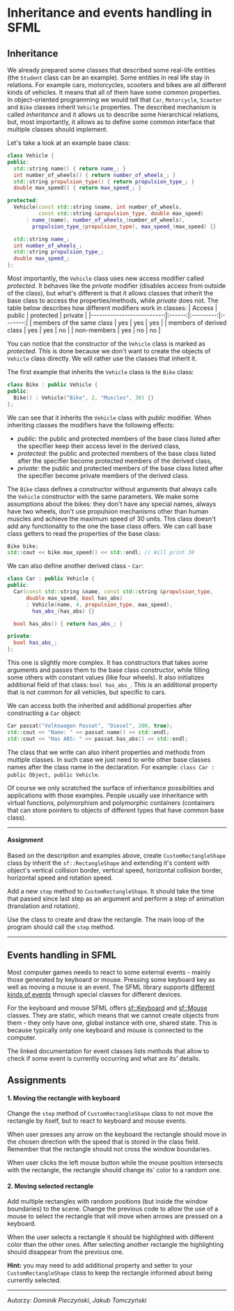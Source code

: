 Inheritance and events handling in SFML
=======================================

Inheritance
-----------
We already prepared some classes that described some real-life entities (the `Student` class can be an example). Some entities in real life stay in relations. For example cars, motorcycles, scooters and bikes are all different kinds of vehicles. It means that all of them have some common properties. In object-oriented programming we would tell that  `Car`, `Motorcycle`, `Scooter` and `Bike` classes inherit `Vehicle` properties. The described mechanism is called *inheritance* and it allows us to describe some hierarchical relations, but, most importantly, it allows as to define some common interface that multiple classes should implement.

Let's take a look at an example base class:
```cpp
class Vehicle {
public:
  std::string name() { return name_; }
  int number_of_wheels() { return number_of_wheels_; }
  std::string propulsion_type() { return propulsion_type_; }
  double max_speed() { return max_speed_; }

protected:
  Vehicle(const std::string &name, int number_of_wheels,
          const std::string &propulsion_type, double max_speed)
      : name_(name), number_of_wheels_(number_of_wheels),
        propulsion_type_(propulsion_type), max_speed_(max_speed) {}

  std::string name_;
  int number_of_wheels_;
  std::string propulsion_type_;
  double max_speed_;
};
```
Most importantly, the `Vehicle` class uses new access modifier called *protected*. It behaves like the *private* modifier (disables access from outside of the class), but what's different is that it allows classes that inherit the base class to access the properties/methods, while *private* does not. The table below describes how different modifiers work in classes:
|                    Access | public | protected | private |
|--------------------------:|:------:|:---------:|:-------:|
| members of the same class |   yes  |    yes    |   yes   |
|  members of derived class |   yes  |    yes    |    no   |
|               non-members |   yes  |     no    |    no   |

You can notice that the constructor of the `Vehicle` class is marked as *protected*. This is done because we don't want to create the objects of `Vehicle` class directly. We will rather use the classes that inherit it.

The first example that inherits the `Vehicle` class is the `Bike` class:
```cpp
class Bike : public Vehicle {
public:
  Bike() : Vehicle("Bike", 2, "Muscles", 30) {}
};
```
We can see that it inherits the `Vehicle` class with *public* modifier. When inheriting classes the modifiers have the following effects:
* *public*: the public and protected members of the base class listed after the specifier keep their access level in the derived class,
* *protected*: the public and protected members of the base class listed after the specifier become protected members of the derived class,
* *private*: the public and protected members of the base class listed after the specifier become private members of the derived class.

The `Bike` class defines a constructor without arguments that always calls the `Vehicle` constructor with the same parameters. We make some assumptions about the bikes: they don't have any special names, always have two wheels, don't use propulsion mechanisms other than human muscles and achieve the maximum speed of 30 units. This class doesn't add any functionality to the one the base class offers. We can call base class getters to read the properties of the base class:
```cpp
Bike bike;
std::cout << bike.max_speed() << std::endl; // Will print 30
```

We can also define another derived class - `Car`:
```cpp
class Car : public Vehicle {
public:
  Car(const std::string &name, const std::string &propulsion_type,
      double max_speed, bool has_abs)
      : Vehicle(name, 4, propulsion_type, max_speed),
        has_abs_(has_abs) {}

  bool has_abs() { return has_abs_; }

private:
  bool has_abs_;
};
```
This one is slightly more complex. It has constructors that takes some arguments and passes them to the base class constructor, while filling some others with constant values (like four wheels). It also initializes additional field of that class: `bool has_abs_`. This is an additional property that is not common for all vehicles, but specific to cars.

We can access both the inherited and additional properties after constructing a `Car` object:
```cpp
Car passat("Volkswagen Passat", "Diesel", 200, true);
std::cout << "Name: " << passat.name() << std::endl;
std::cout << "Has ABS: " << passat.has_abs() << std::endl;
```

The class that we write can also inherit properties and methods from multiple classes. In such case we just need to write other base classes names after the class name in the declaration. For example: `class Car : public Object, public Vehicle`.

Of course we only scratched the surface of inheritance possibilities and applications with those examples. People usually use inheritance with virtual functions, polymorphism and polymorphic containers (containers that can store pointers to objects of different types that have common base class).

---
#### Assignment
Based on the description and examples above, create `CustomRectangleShape` class by inherit the `sf::RectangleShape` and extending it's content with object's vertical collision border, vertical speed, horizontal collision border, horizontal speed and rotation speed.

Add a new `step` method to `CustomRectangleShape`. It should take the time that passed since last step as an argument and perform a step of animation (translation and rotation).

Use the class to create and draw the rectangle. The main loop of the program should call the `step` method.

---

Events handling in SFML
-----------------------
Most computer games needs to react to some external events - mainly those generated by keyboard or mouse. Pressing some keyboard key as well as moving a mouse is an event. The SFML library supports [different kinds of events](https://www.sfml-dev.org/documentation/2.5.1/classsf_1_1Event.php) through special classes for different devices.

For the keyboard and mouse SFML offers [sf::Keyboard](https://www.sfml-dev.org/documentation/2.5.1/classsf_1_1Keyboard.php) and [sf::Mouse](https://www.sfml-dev.org/documentation/2.5.1/classsf_1_1Mouse.php) classes. They are static, which means that we cannot create objects from them - they only have one, global instance with one, shared state. This is because typically only one keyboard and mouse is connected to the computer.

The linked documentation for event classes lists methods that allow to check if some event is currently occurring and what are its' details.

Assignments
-----------
#### 1. Moving the rectangle with keyboard
Change the `step` method of `CustomRectangleShape` class to not move the rectangle by itself, but to react to keyboard and mouse events.

When user presses any arrow on the keyboard the rectangle should move in the chosen direction with the speed that is stored in the class field. Remember that the rectangle should not cross the window boundaries.

When user clicks the left mouse button while the mouse position intersects with the rectangle, the rectangle should change its' color to a random one.

#### 2. Moving selected rectangle
Add multiple rectangles with random positions (but inside the window boundaries) to the scene. Change the previous code to allow the use of a mouse to select the rectangle that will move when arrows are pressed on a keyboard.

When the user selects a rectangle it should be highlighted with different color than the other ones. After selecting another rectangle the highlighting should disappear from the previous one.

**Hint:** you may need to add additional property and setter to your `CustomRectangleShape` class to keep the rectangle informed about being currently selected.

***
Autorzy: *Dominik Pieczyński*, *Jakub Tomczyński*